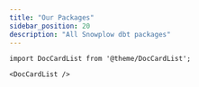 ```yaml
---
title: "Our Packages"
sidebar_position: 20
description: "All Snowplow dbt packages"
---
```


```mdx-code-block
import DocCardList from '@theme/DocCardList';

<DocCardList />
```
